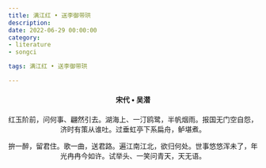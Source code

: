 ```yaml
---
title: 满江红 • 送李御带珙
description:
date: 2022-06-29 00:00:00
category:
- literature
- songci

tags: 满江红 • 送李御带珙

---
```


<div id="poem-author">
    宋代 • 吴潜
</div>
<div id="poem-body">
<p class="poem-paragraph">红玉阶前，问何事、翩然引去。湖海上、一汀鸥鹭，半帆烟雨。报国无门空自怨，济时有策从谁吐。过垂虹亭下系扁舟，鲈堪煮。</p>
<p class="poem-paragraph">拚一醉，留君住。歌一曲，送君路。遍江南江北，欲归何处。世事悠悠浑未了，年光冉冉今如许。试举头、一笑问青天，天无语。</p>

</div>

<style>

#poem-author {
    width: 100%;
    text-align: center;
    margin: 20px 0;
    font-weight: bold;
}
#poem-body {
    width: 100%;
    text-align: center;
}
.poem-paragraph {
    font-family: "仿宋"
}

</style>